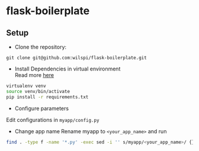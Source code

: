 flask-boilerplate
=================

Setup
-----

* Clone the repository:

```
git clone git@github.com:wilspi/flask-boilerplate.git
```

* Install Dependencies in virtual environment    
Read more [here](docs.python-guide.org/en/latest/dev/virtualenvs/)

```sh
virtualenv venv
source venv/bin/activate
pip install -r requirements.txt
```

* Configure parameters

Edit configurations in ```myapp/config.py```


* Change app name
Rename myapp to ```<your_app_name>```
and run
```sh
find . -type f -name '*.py' -exec sed -i '' s/myapp/<your_app_name>/ {} +
```